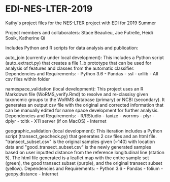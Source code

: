 # EDI-NES-LTER-2019
Kathy's project files for the NES-LTER project with EDI for 2019 Summer 

Project members and collaboraters: Stace Beaulieu, Joe Futrelle, Heidi Sosik, Katherine Qi

Includes Python and R scripts for data analysis and publication:

auto_join (currently under local development):
    This includes a Python script (auto_extract.py) that creates a file 1_b prototype that can be used for 
    analysis of features and classes from the automatic classifier.
    Dependencies and Requirements:
        - Python 3.6
        - Pandas
        - ssl
        - urllib
        - All csv files within folder 


namespace_validation (local development):
    This project uses an R Markdown file (WoRMS_verify.Rmd) to resolve and re-classisy given taxonomic
    groups to the WoRMS database (primary) or NCBI (secondary). It generates an output csv file with the 
    original and corrected information that can be manually edited for name space development for 
    further analysis. 
    Dependencies and Requirements:
        - R/RStudio
        - taxize
        - worrms
        - plyr
        - dplyr
        - tcltk
        - X11 server (if on MacOS)
        - Internet


geographic_validation (local development):
    This iteration includes a Python script (transect_geocheck.py) that
    generates 2 csv files and an html file. "transect_subset.csv" is the
    original samples given (~140) with location data and
    "good_transect_subset.csv" is the newly generated samples based on user
    inputted distance from the reference longitudinal line (station 5). The
    html file generated is a leaflet map with the entire sample set (green), the good
    transect subset (purple), and the original transect subset (yellow). 
    Dependencies and Requirements:
        - Python 3.6
        - Pandas
        - folium
        - geopy.distance
        - Internet
